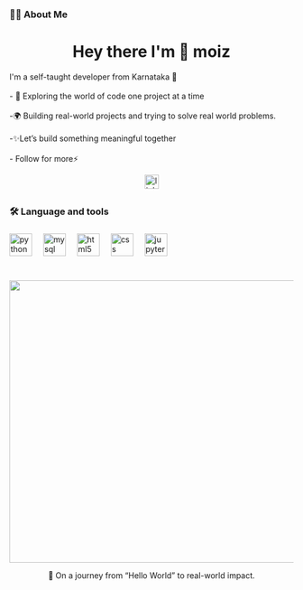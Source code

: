 
<h3 align="left">👩‍💻  About Me</h3>

###

<h1 align="center">Hey there I'm  👋 moiz</h1>

<p align="left">I'm a self-taught developer from Karnataka 🚀<br><br>- 🔭 Exploring the world of code one project at a time<br><br>-🌍 Building real-world projects and trying to solve real world problems.<br><br>-✨Let’s build something meaningful together<br><br>- Follow for more⚡</p>
<div align="center">
  <a href="https://www.linkedin.com/in/moiz-shedbale-aa8b64311?utm_source=share&utm_campaign=share_via&utm_content=profile&utm_medium=android_app" target="_blank">
    <img src="https://img.shields.io/static/v1?message=LinkedIn&logo=linkedin&label=&color=0077B5&logoColor=white&labelColor=&style=for-the-badge" height="25" alt="linkedin logo"  />
  </a>
</div>

###



##
###



###

<h3 align="left">🛠 Language and tools</h3>

###

<div align="left">
  <img src="https://cdn.jsdelivr.net/gh/devicons/devicon/icons/python/python-original.svg" height="40" alt="python logo"  />
  <img width="12" />
  <img src="https://cdn.jsdelivr.net/gh/devicons/devicon/icons/mysql/mysql-original.svg" height="40" alt="mysql logo"  />
  <img width="12" />
  <img src="https://cdn.jsdelivr.net/gh/devicons/devicon/icons/html5/html5-original.svg" height="40" alt="html5 logo"  />
  <img width="12" />
  <img src="https://cdn.jsdelivr.net/gh/devicons/devicon/icons/css3/css3-original.svg" height="40" alt="css logo"  />
  <img width="12" />
  <img src="https://cdn.jsdelivr.net/gh/devicons/devicon/icons/jupyter/jupyter-original.svg" height="40" alt="jupyter logo"  />
</div>

###



###

<br clear="both">

<div align="center">
  <img height="500"  width="600" src="https://user-images.githubusercontent.com/119114162/224994258-80e12746-1bc3-4502-ac06-52570e2c7a83.gif"  /> 
</div>

<p align="center">🚀 On a journey from “Hello World” to real-world impact.</p>

###




